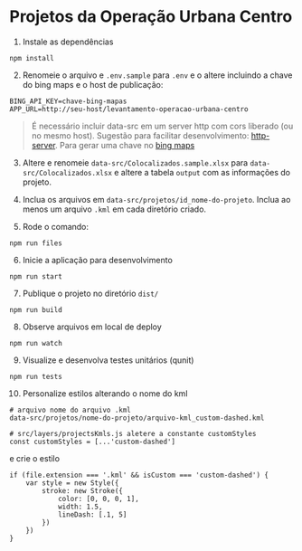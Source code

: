 # Projetos da Operação Urbana Centro

1. Instale as dependências
```
npm install
```

2. Renomeie o arquivo e `.env.sample` para `.env` e o altere incluindo a chave do bing maps e o host de publicação:
```
BING_API_KEY=chave-bing-mapas
APP_URL=http://seu-host/levantamento-operacao-urbana-centro
```
> É necessário incluir data-src em um server http com cors liberado (ou no mesmo host). Sugestão para facilitar desenvolvimento: [http-server](https://github.com/indexzero/http-server). 
> Para gerar uma chave no [bing maps](https://docs.microsoft.com/en-us/bingmaps/getting-started/bing-maps-dev-center-help/getting-a-bing-maps-key)

3. Altere e renomeie `data-src/Colocalizados.sample.xlsx` para `data-src/Colocalizados.xlsx` e altere a tabela `output` com as informações do projeto.

4. Inclua os arquivos em `data-src/projetos/id_nome-do-projeto`. Inclua ao menos um arquivo `.kml` em cada diretório criado.

5. Rode o comando:

```
npm run files
```

6. Inicie a aplicação para desenvolvimento
```
npm run start
```

7. Publique o projeto no diretório `dist/`
``` 
npm run build
```

8. Observe arquivos em local de deploy
```
npm run watch
```

9. Visualize e desenvolva testes unitários (qunit)
```
npm run tests
```

10. Personalize estilos alterando o nome do kml 
```
# arquivo nome do arquivo .kml
data-src/projetos/nome-do-projeto/arquivo-kml_custom-dashed.kml

# src/layers/projectsKmls.js aletere a constante customStyles 
const customStyles = [...'custom-dashed']

```
e crie o estilo 
```
if (file.extension === '.kml' && isCustom === 'custom-dashed') {
    var style = new Style({
        stroke: new Stroke({
            color: [0, 0, 0, 1],
            width: 1.5,
            lineDash: [.1, 5]
        })
    })
}
```